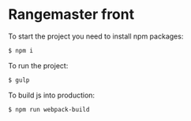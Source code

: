 # Rangemaster front

To start the project you need to install npm packages:

```sh
$ npm i
```

To run the project:

```sh
$ gulp
```

To build js into production:

```sh
$ npm run webpack-build
```
